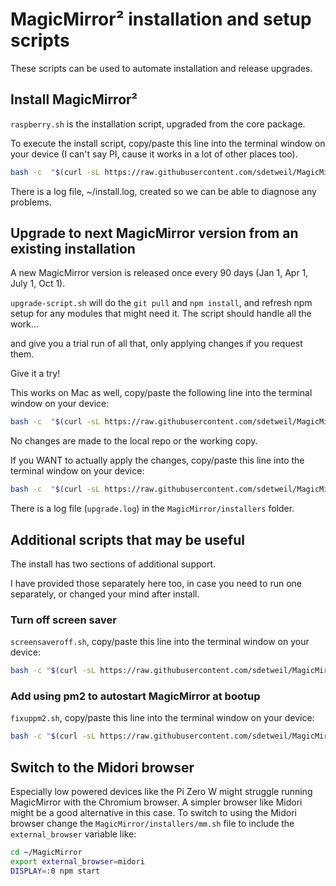 # MagicMirror² installation and setup scripts


These scripts can be used to automate installation and release upgrades.

## Install MagicMirror²

`raspberry.sh` is the installation script, upgraded from the core package.

To execute the install script, copy/paste this line into the terminal window on your device (I can't say PI, cause it works in a lot of other places too).

```bash
bash -c  "$(curl -sL https://raw.githubusercontent.com/sdetweil/MagicMirror_scripts/master/raspberry.sh)"
```

There is a log file, ~/install.log, created so we can be able to diagnose any problems.

## Upgrade to next MagicMirror version from an existing installation

A new MagicMirror version is released once every 90 days (Jan 1, Apr 1, July 1, Oct 1).

`upgrade-script.sh` will do the `git pull` and `npm install`, and refresh npm setup for any modules that might need it.
The script should handle all the work…

and give you a trial run of all that, only applying changes if you request them.

Give it a try!

This works on Mac as well, copy/paste the following line into the terminal window on your device:

```bash
bash -c  "$(curl -sL https://raw.githubusercontent.com/sdetweil/MagicMirror_scripts/master/upgrade-script.sh)"
```
No changes are made to the local repo or the working copy.

If you WANT to actually apply the changes, copy/paste this line into the terminal window on your device:

```bash
bash -c  "$(curl -sL https://raw.githubusercontent.com/sdetweil/MagicMirror_scripts/master/upgrade-script.sh)" apply
```
There is a log file (`upgrade.log`)  in the `MagicMirror/installers` folder.

## Additional scripts that may be useful

The install has two sections of additional support.

I have provided those separately here too, in case you need to run one separately, or changed your mind after install.

### Turn off screen saver 

`screensaveroff.sh`, copy/paste this line into the terminal window on your device:

```bash
bash -c "$(curl -sL https://raw.githubusercontent.com/sdetweil/MagicMirror_scripts/master/screensaveroff.sh)"
```
### Add using pm2 to autostart MagicMirror at bootup

`fixuppm2.sh`, copy/paste this line into the terminal window on your device:

```bash
bash -c "$(curl -sL https://raw.githubusercontent.com/sdetweil/MagicMirror_scripts/master/fixuppm2.sh)"
```

## Switch to the Midori browser

Especially low powered devices like the Pi Zero W might struggle running MagicMirror with the Chromium browser. A simpler browser like Midori might be a good alternative in this case. To switch to using the Midori browser change the `MagicMirror/installers/mm.sh` file to include the `external_browser` variable like:

```bash
cd ~/MagicMirror
export external_browser=midori
DISPLAY=:0 npm start
```
